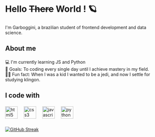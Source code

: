 <h1 align="left">Hello <s>There</s> World ! 🪐 </h1>

###

<p align="left">I'm Garboggini, a brazilian student of frontend development and data science. </p>

###

<h2 align="left">About me</h2>

###

<p align="left">💻 I'm currently learning JS and Python <br> 🎯 Goals: To coding every single day until I achieve mastery in my field. <br> 🖖🏻 Fun fact: When I was a kid I wanted to be a jedi, and now I settle for studying klingon. </p>

###

<h2 align="left">I code with</h2>

###

<div align="left">
  <img src="https://cdn.jsdelivr.net/gh/devicons/devicon/icons/html5/html5-original.svg" height="40" alt="html5 logo"  />
  <img width="12" />
  <img src="https://cdn.jsdelivr.net/gh/devicons/devicon/icons/css3/css3-original.svg" height="40" alt="css3 logo"  />
  <img width="12" />
  <img src="https://cdn.jsdelivr.net/gh/devicons/devicon/icons/javascript/javascript-original.svg" height="40" alt="javascript logo"  />
  <img width="12" />
  <img src="https://cdn.jsdelivr.net/gh/devicons/devicon/icons/python/python-original.svg" height="40" alt="python logo"  />
</div>

###

[![GitHub Streak](https://streak-stats.demolab.com?user=egarboggini&theme=elegant&hide_border=true&locale=pt_BR)](https://git.io/streak-stats)

###
